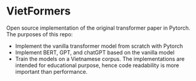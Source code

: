 # VietFormers
Open source implementation of the original transformer paper in Pytorch. The purposes of this repo:
- Implement the vanilla transformer model from scratch with Pytorch
- Implement BERT, GPT, and chatGPT based on the vanilla model
- Train the models on a Vietnamese corpus.
The implementations are intended for educational purpose, hence code readability is more important than performance.
